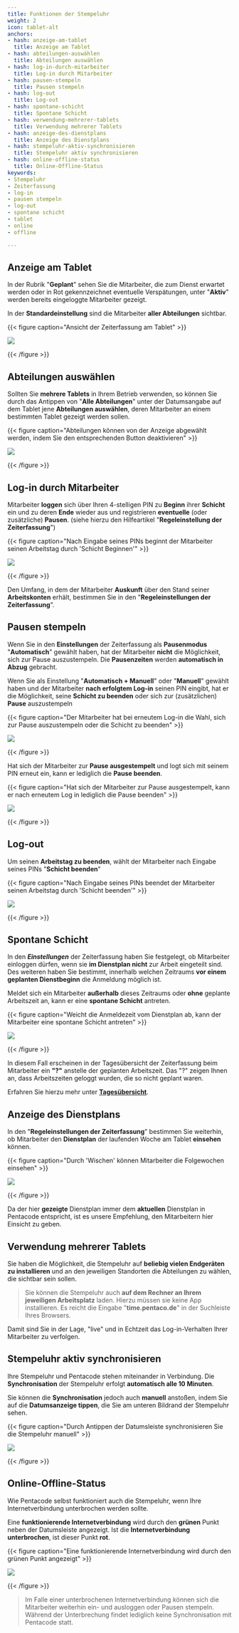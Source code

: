 ```yaml
---
title: Funktionen der Stempeluhr
weight: 2
icon: tablet-alt
anchors:
- hash: anzeige-am-tablet
  title: Anzeige am Tablet
- hash: abteilungen-auswählen
  title: Abteilungen auswählen
- hash: log-in-durch-mitarbeiter
  title: Log-in durch Mitarbeiter
- hash: pausen-stempeln
  title: Pausen stempeln
- hash: log-out
  title: Log-out
- hash: spontane-schicht
  title: Spontane Schicht
- hash: verwendung-mehrerer-tablets
  title: Verwendung mehrerer Tablets
- hash: anzeige-des-dienstplans
  title: Anzeige des Dienstplans
- hash: stempeluhr-aktiv-synchronisieren
  title: Stempeluhr aktiv synchronisieren
- hash: online-offline-status
  title: Online-Offline-Status
keywords:
- Stempeluhr
- Zeiterfassung
- log-in
- pausen stempeln
- log-out
- spontane schicht
- tablet
- online
- offline

---
```

## Anzeige am Tablet

In der Rubrik "**Geplant**" sehen Sie die Mitarbeiter, die zum Dienst erwartet werden oder in Rot gekennzeichnet eventuelle Verspätungen, unter "**Aktiv**" werden bereits eingeloggte Mitarbeiter gezeigt.

In der **Standardeinstellung** sind die Mitarbeiter **aller Abteilungen** sichtbar.

{{< figure caption="Ansicht der Zeiterfassung am Tablet" >}}

![](https://d33v4339jhl8k0.cloudfront.net/docs/assets/5dd29b3f04286364bc91dcd3/images/5ead8ae5042863474d1a080b/file-71Bbk35Nqw.png)

{{< /figure >}}

## Abteilungen auswählen

Sollten Sie **mehrere Tablets** in Ihrem Betrieb verwenden, so können Sie durch das Antippen von "**Alle Abteilungen**" unter der Datumsangabe auf dem Tablet jene **Abteilungen auswählen**, deren Mitarbeiter an einem bestimmten Tablet gezeigt werden sollen.

{{< figure caption="Abteilungen können von der Anzeige abgewählt werden, indem Sie den entsprechenden Button deaktivieren" >}}

![](https://d33v4339jhl8k0.cloudfront.net/docs/assets/5dd29b3f04286364bc91dcd3/images/5ead8bb2042863474d1a080d/file-g9rRjVw07R.png)

{{< /figure >}}

## Log-in durch Mitarbeiter

Mitarbeiter **loggen** sich über Ihren 4-stelligen PIN zu **Beginn** ihrer **Schicht** ein und zu deren **Ende** wieder aus und registrieren **eventuelle** (oder zusätzliche) **Pausen**. (siehe hierzu den Hilfeartikel "**Regeleinstellung der Zeiterfassung**")

{{< figure caption="Nach Eingabe seines PINs beginnt der Mitarbeiter seinen Arbeitstag durch 'Schicht Beginnen'" >}}

![](/uploads/log-in2.png)

{{< /figure >}}

Den Umfang, in dem der Mitarbeiter **Auskunft** über den Stand seiner **Arbeitskonten** erhält, bestimmen Sie in den "**Regeleinstellungen der Zeiterfassung**".

## Pausen stempeln

Wenn Sie in den **Einstellungen** der Zeiterfassung als **Pausenmodus** "**Automatisch**" gewählt haben, hat der Mitarbeiter **nicht** die Möglichkeit, sich zur Pause auszustempeln. Die **Pausenzeiten** werden **automatisch in Abzug** gebracht.

Wenn Sie als Einstellung "**Automatisch + Manuell**" oder "**Manuell**" gewählt haben und der Mitarbeiter **nach erfolgtem Log-in** seinen PIN eingibt, hat er die Möglichkeit, seine **Schicht zu beenden** oder sich zur (zusätzlichen) **Pause** auszustempeln

{{< figure caption="Der Mitarbeiter hat bei erneutem Log-in die Wahl, sich zur Pause auszustempeln oder die Schicht zu beenden" >}}

![](/uploads/pause-ein.png)

{{< /figure >}}

Hat sich der Mitarbeiter zur **Pause ausgestempelt** und logt sich mit seinem PIN erneut ein, kann er lediglich die **Pause beenden**.

{{< figure caption="Hat sich der Mitarbeiter zur Pause ausgestempelt, kann er nach erneutem Log in lediglich die Pause beenden" >}}

![](/uploads/pause-aus.png)

{{< /figure >}}

## Log-out

Um seinen **Arbeitstag zu beenden**, wählt der Mitarbeiter nach Eingabe seines PINs "**Schicht beenden**"

{{< figure caption="Nach Eingabe seines PINs beendet der Mitarbeiter seinen Arbeitstag durch 'Schicht beenden'" >}}

![](/uploads/log-out.png)

{{< /figure >}}

## Spontane Schicht

In den **_Einstellungen_** der Zeiterfassung haben Sie festgelegt, ob Mitarbeiter einloggen dürfen, wenn sie **im Dienstplan nicht** zur Arbeit eingeteilt sind. Des weiteren haben Sie bestimmt, innerhalb welchen Zeitraums **vor einem geplanten Dienstbeginn** die Anmeldung möglich ist.

Meldet sich ein Mitarbeiter **außerhalb** dieses Zeitraums oder **ohne** geplante Arbeitszeit an, kann er eine **spontane Schicht** antreten.

{{< figure caption="Weicht die Anmeldezeit vom Dienstplan ab, kann der Mitarbeiter eine spontane Schicht antreten" >}}

![](/uploads/spontane-schicht2.png)

{{< /figure >}}

In diesem Fall erscheinen in der Tagesübersicht der Zeiterfassung beim Mitarbeiter ein **"?"** anstelle der geplanten Arbeitszeit. Das "?" zeigen Ihnen an, dass Arbeitszeiten geloggt wurden, die so nicht geplant waren.

Erfahren Sie hierzu mehr unter [**Tagesübersicht**](/hilfe/handbuch/zeiterfassung/tagesuebersicht/).

## Anzeige des Dienstplans

In den "**Regeleinstellungen der Zeiterfassung**" bestimmen Sie weiterhin, ob Mitarbeiter den **Dienstplan** der laufenden Woche am Tablet **einsehen** können.

{{< figure caption="Durch 'Wischen' können Mitarbeiter die Folgewochen einsehen" >}}

![](/uploads/dienstplan-tablet.png)

{{< /figure >}}

Da der hier **gezeigte** Dienstplan immer dem **aktuellen** Dienstplan in Pentacode entspricht, ist es unsere Empfehlung, den Mitarbeitern hier Einsicht zu geben.

## Verwendung mehrerer Tablets

Sie haben die Möglichkeit, die Stempeluhr auf **beliebig vielen Endgeräten zu installieren** und an den jeweiligen Standorten die Abteilungen zu wählen, die sichtbar sein sollen.

> Sie können die Stempeluhr auch **auf dem Rechner an Ihrem jeweiligen Arbeitsplatz** laden. Hierzu müssen sie keine App installieren. Es reicht die Eingabe "**time.pentaco.de**" in der Suchleiste Ihres Browsers.

Damit sind Sie in der Lage, "live" und in Echtzeit das Log-in-Verhalten Ihrer Mitarbeiter zu verfolgen.

## Stempeluhr aktiv synchronisieren

Ihre Stempeluhr und Pentacode stehen miteinander in Verbindung. Die **Synchronisation** der Stempeluhr erfolgt **automatisch alle 10 Minuten**.

Sie können die **Synchronisation** jedoch auch **manuell** anstoßen, indem Sie auf die **Datumsanzeige tippen**, die Sie am unteren Bildrand der Stempeluhr sehen.

{{< figure caption="Durch Antippen der Datumsleiste synchronisieren Sie die Stempeluhr manuell" >}}

![](/uploads/synchro.png)

{{< /figure >}}

## Online-Offline-Status

Wie Pentacode selbst funktioniert auch die Stempeluhr, wenn Ihre Internetverbindung unterbrochen werden sollte.

Eine **funktionierende Internetverbindung** wird durch den **grünen** Punkt neben der Datumsleiste angezeigt. Ist die **Internetverbindung unterbrochen**, ist dieser Punkt **rot**.

{{< figure caption="Eine funktionierende Internetverbindung wird durch den grünen Punkt angezeigt" >}}

![](/uploads/status.png)

{{< /figure >}}

> Im Falle einer unterbrochenen Internetverbindung können sich die Mitarbeiter weiterhin ein- und ausloggen oder Pausen stempeln. Während der Unterbrechung findet lediglich keine Synchronisation mit Pentacode statt.